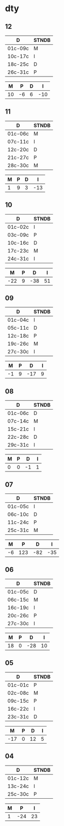 # dty


## 12

| D       | STNDB  |
| ------- | ------ |
| 01c-09c |  M  |
| 10c-17c |  I  |
| 18c-25c |  D  |
| 26c-31c |  P  |

| **M** | **P**  | **D** | **I** |
| --- | --- | --- | --- |
|  10 |  -6 |   6 | -10 |

## 11

| D       | STNDB  |
| ------- | ------ |
| 01c-06c |  M  |
| 07c-11c |  I  |
| 12c-20c |  D  |
| 21c-27c |  P  |
| 28c-30c |  M  |

| **M** | **P**  | **D** | **I** |
| --- | --- | --- | --- |
|   1 |   9 |   3 | -13 |

## 10

| D       | STNDB  |
| ------- | ------ |
| 01c-02c |  I  |
| 03c-09c |  P  |
| 10c-16c |  D  |
| 17c-23c |  M  |
| 24c-31c |  I  |

| **M** | **P**  | **D** | **I** |
| --- | --- | --- | --- |
| -22 |   9 | -38 |  51 |

## 09

| D       | STNDB  |
| ------- | -- |
| 01c-04c |  I  |
| 05c-11c |  D  |
| 12c-18c |  P  |
| 19c-26c |  M  |
| 27c-30c |  I  |

| **M** | **P**  | **D** | **I** |
| --- | --- | --- | --- |
|  -1  |  9  |  -17  |  9  |

## 08

| D       | STNDB  |
| ------- | -- |
| 01c-06c |  D  |
| 07c-14c |  M  |
| 15c-21c |  I  |
| 22c-28c |  D  |
| 29c-31c |  I  |

| **M** | **P**  | **D** | **I** |
| --- | --- | --- | --- |
|   0 |   0 |  -1 |  1 |

## 07

| D       | STNDB  |
| ------- | -- |
| 01c-05c |  I  |
| 06c-10c |  D  |
| 11c-24c |  P  |
| 25c-31c |  M  |

| **M** | **P**  | **D** | **I** |
| --- | --- | --- | --- |
|  -6 | 123 |  -82 | -35 |

## 06

| D       | STNDB  |
| ------- | -- |
| 01c-05c |  D  |
| 06c-15c |  M  |
| 16c-19c |  I  |
| 20c-26c |  P  |
| 27c-30c |  I  |

| **M** | **P**  | **D** | **I** |
| --- | --- | --- | --- |
| 18 |   0 |  -28 |  10 |

## 05

| D       | STNDB |
| ------- | -- |
| 01c-01c |  P  |
| 02c-08c |  M  |
| 09c-15c |  P  |
| 16c-22c |  I  |
| 23c-31c |  D  |

| **M** | **P**  | **D** | **I** |
| --- | --- | --- | --- |
| -17 |   0 |  12 |   5 |

## 04

| D       | STNDB |
| ------- | -- |
| 01c-12c |  M  |
| 13c-24c |  I  |
| 25c-30c |  P  |

| **M**  | **P**  | **I**  |
|  ---  | --- |   ---  |
|  1  |  -24  |  23  |
